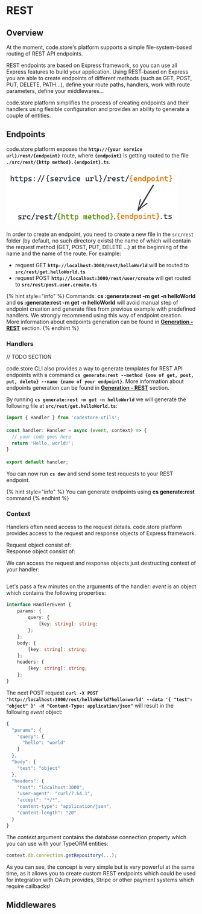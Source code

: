 # REST

## Overview

At the moment, code.store's platform supports a simple file-system-based routing of REST API endpoints. 

REST endpoints are based on Express framework, so you can use all Express features to build your application.  Using REST-based on Express you are able to create endpoints of different methods \(such as GET, POST, PUT, DELETE, PATH…\), define your route paths, handlers, work with route parameters, define your middlewares… 

code.store platform simplifies the process of creating endpoints and their handlers using flexible configuration and provides an ability to generate a couple of entities.

## Endpoints

code.store platform exposes the **`http://{your service url}/rest/{endpoint}`** route, where **`{endpoint}`** is getting routed to the file **`./src/rest/{http method}.{endpoint}.ts`**. 

![Endpoint handler](../../../.gitbook/assets/untitled-2020-09-22-1039-3-.png)

In order to create an endpoint, you need to create a new file in the `src/rest` folder \(by default, no such directory exists\) the name of which will contain the request method \(GET, POST, PUT, DELETE ...\) at the beginning of the name and the name of the route. For example:

* request GET **`http://localhost:3000/rest/helloWorld`** will be routed to **`src/rest/get.helloWorld.ts`**
* request POST **`http://localhost:3000/rest/user/create`** will get routed to **`src/rest/post.user.create.ts`**

{% hint style="info" %}
Commands: **cs :generate:rest -m get -n helloWorld**  and  **cs :generate:rest -m get -n helloWorld** will avoid manual step of endpoint creation and generate files from previous example with predefined handlers. We strongly recommend using this way of endpoint creation. More information about endpoints generation can be found in [**Generation - REST**](../generation/rest.md) section. 
{% endhint %}

### Handlers

// TODO SECTION

code.store CLI also provides a way to generate templates for REST API endpoints with a command **`cs generate:rest --method {one of get, post, put, delete} --name {name of your endpoint}`**.  More information about endpoints generation can be found in [**Generation - REST**](../generation/rest.md) section.

By running **`cs generate:rest -m get -n helloWorld`** we will generate the following file at **`src/rest/get.helloWorld.ts`**:

```typescript
import { Handler } from 'codestore-utils';

const handler: Handler = async (event, context) => {
  // your code goes here
  return 'Hello, world!';
}

export default handler;
```

You can now run **`cs dev`** and send some test requests to your REST endpoint.

{% hint style="info" %}
You can generate endpoints using **cs generate:rest** command
{% endhint %}

### Context

Handlers often need access to the request details. code.store platform provides access to the request and response objects of Express framework. 

Request object consist of:  
Response object consist of:

We can access the request and response objects just destructing context of your handler:

```text

```

Let's pass a few minutes on the arguments of the handler: _event_  is an object which contains the following properties:

```typescript
interface HandlerEvent {
    params: {
        query: {
            [key: string]: string;
        };
    };
    body: {
        [key: string]: string;
    };
    headers: {
        [key: string]: string;
    };
}
```

The next POST request **`curl -X POST 'http://localhost:3000/rest/helloWorld?hello=world' --data '{ "test": "object" }' -H "Content-Type: application/json"`** will result in the following _event_ object:

```javascript
{
  "params": {
    "query": {
      "hello": "world"
    }
  },
  "body": {
    "test": "object"
  },
  "headers": {
    "host": "localhost:3000",
    "user-agent": "curl/7.64.1",
    "accept": "*/*",
    "content-type": "application/json",
    "content-length": "20"
  }
}
```

The _context_ argument contains the database connection property which you can use with your TypeORM entities:

```typescript
context.db.connection.getRepository(...);
```

As you can see, the concept is very simple but is very powerful at the same time, as it allows you to create custom REST endpoints which could be used for integration with OAuth provides, Stripe or other payment systems which require callbacks!

## Middlewares

